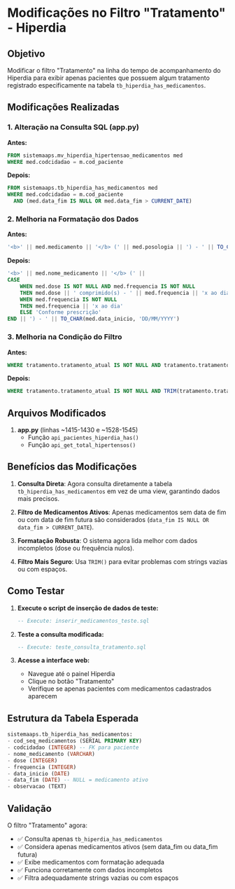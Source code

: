 # Modificações no Filtro "Tratamento" - Hiperdia

## Objetivo
Modificar o filtro "Tratamento" na linha do tempo de acompanhamento do Hiperdia para exibir apenas pacientes que possuem algum tratamento registrado especificamente na tabela `tb_hiperdia_has_medicamentos`.

## Modificações Realizadas

### 1. Alteração na Consulta SQL (app.py)

**Antes:**
```sql
FROM sistemaaps.mv_hiperdia_hipertensao_medicamentos med
WHERE med.codcidadao = m.cod_paciente
```

**Depois:**
```sql
FROM sistemaaps.tb_hiperdia_has_medicamentos med
WHERE med.codcidadao = m.cod_paciente 
  AND (med.data_fim IS NULL OR med.data_fim > CURRENT_DATE)
```

### 2. Melhoria na Formatação dos Dados

**Antes:**
```sql
'<b>' || med.medicamento || '</b> (' || med.posologia || ') - ' || TO_CHAR(med.dt_inicio_tratamento, 'DD/MM/YYYY')
```

**Depois:**
```sql
'<b>' || med.nome_medicamento || '</b> (' || 
CASE 
    WHEN med.dose IS NOT NULL AND med.frequencia IS NOT NULL 
    THEN med.dose || ' comprimido(s) - ' || med.frequencia || 'x ao dia'
    WHEN med.frequencia IS NOT NULL 
    THEN med.frequencia || 'x ao dia'
    ELSE 'Conforme prescrição'
END || ') - ' || TO_CHAR(med.data_inicio, 'DD/MM/YYYY')
```

### 3. Melhoria na Condição do Filtro

**Antes:**
```sql
WHERE tratamento.tratamento_atual IS NOT NULL AND tratamento.tratamento_atual != ''
```

**Depois:**
```sql
WHERE tratamento.tratamento_atual IS NOT NULL AND TRIM(tratamento.tratamento_atual) != ''
```

## Arquivos Modificados

1. **app.py** (linhas ~1415-1430 e ~1528-1545)
   - Função `api_pacientes_hiperdia_has()`
   - Função `api_get_total_hipertensos()`

## Benefícios das Modificações

1. **Consulta Direta**: Agora consulta diretamente a tabela `tb_hiperdia_has_medicamentos` em vez de uma view, garantindo dados mais precisos.

2. **Filtro de Medicamentos Ativos**: Apenas medicamentos sem data de fim ou com data de fim futura são considerados (`data_fim IS NULL OR data_fim > CURRENT_DATE`).

3. **Formatação Robusta**: O sistema agora lida melhor com dados incompletos (dose ou frequência nulos).

4. **Filtro Mais Seguro**: Usa `TRIM()` para evitar problemas com strings vazias ou com espaços.

## Como Testar

1. **Execute o script de inserção de dados de teste:**
   ```sql
   -- Execute: inserir_medicamentos_teste.sql
   ```

2. **Teste a consulta modificada:**
   ```sql
   -- Execute: teste_consulta_tratamento.sql
   ```

3. **Acesse a interface web:**
   - Navegue até o painel Hiperdia
   - Clique no botão "Tratamento" 
   - Verifique se apenas pacientes com medicamentos cadastrados aparecem

## Estrutura da Tabela Esperada

```sql
sistemaaps.tb_hiperdia_has_medicamentos:
- cod_seq_medicamentos (SERIAL PRIMARY KEY)
- codcidadao (INTEGER) -- FK para paciente
- nome_medicamento (VARCHAR)
- dose (INTEGER)
- frequencia (INTEGER) 
- data_inicio (DATE)
- data_fim (DATE) -- NULL = medicamento ativo
- observacao (TEXT)
```

## Validação

O filtro "Tratamento" agora:
- ✅ Consulta apenas `tb_hiperdia_has_medicamentos`
- ✅ Considera apenas medicamentos ativos (sem data_fim ou data_fim futura)
- ✅ Exibe medicamentos com formatação adequada
- ✅ Funciona corretamente com dados incompletos
- ✅ Filtra adequadamente strings vazias ou com espaços